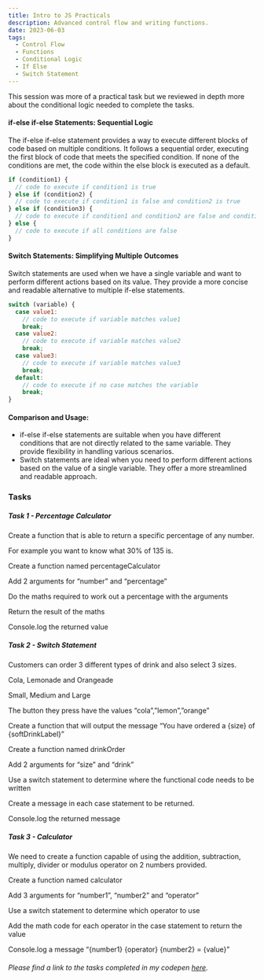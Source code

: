 ```yaml
---
title: Intro to JS Practicals 
description: Advanced control flow and writing functions.
date: 2023-06-03
tags:
  - Control Flow
  - Functions
  - Conditional Logic 
  - If Else 
  - Switch Statement
---
```


This session was more of a practical task but we reviewed in depth more about the conditional logic needed to complete the tasks. 

#### if-else if-else Statements: Sequential Logic
The if-else if-else statement provides a way to execute different blocks of code based on multiple conditions. It follows a sequential order, executing the first block of code that meets the specified condition. If none of the conditions are met, the code within the else block is executed as a default.

```javascript
if (condition1) {
  // code to execute if condition1 is true
} else if (condition2) {
  // code to execute if condition1 is false and condition2 is true
} else if (condition3) {
  // code to execute if condition1 and condition2 are false and condition3 is true
} else {
  // code to execute if all conditions are false
}
```

#### Switch Statements: Simplifying Multiple Outcomes
Switch statements are used when we have a single variable and want to perform different actions based on its value. They provide a more concise and readable alternative to multiple if-else statements.

```javascript
switch (variable) {
  case value1:
    // code to execute if variable matches value1
    break;
  case value2:
    // code to execute if variable matches value2
    break;
  case value3:
    // code to execute if variable matches value3
    break;
  default:
    // code to execute if no case matches the variable
    break;
}
```

#### Comparison and Usage:
- if-else if-else statements are suitable when you have different conditions that are not directly related to the same variable. They provide flexibility in handling various scenarios.
- Switch statements are ideal when you need to perform different actions based on the value of a single variable. They offer a more streamlined and readable approach.

### Tasks
##### Task 1 - Percentage Calculator


Create a function that is able to return a specific percentage of any number.

For example you want to know what 30% of 135 is.


Create a function named percentageCalculator

Add 2 arguments for “number” and “percentage”

Do the maths required to work out a percentage with the arguments

Return the result of the maths

Console.log the returned value

##### Task 2 - Switch Statement


Customers can order 3 different types of drink and also select 3 sizes.

Cola, Lemonade and  Orangeade

Small, Medium and Large

The button they press have the values “cola”,”lemon”,”orange”

Create a function that will output the message “You have ordered a {size} of {softDrinkLabel}”


Create a function named drinkOrder

Add 2 arguments for “size” and “drink”

Use a switch statement to determine where the functional code needs to be written

Create a message in each case statement to be returned.

Console.log the returned message


##### Task 3 - Calculator

We need to create a function capable of using the addition, subtraction, multiply, divider or modulus operator on 2 numbers provided.


Create a function named calculator

Add 3 arguments for “number1”, “number2” and “operator”

Use a switch statement to determine which operator to use

Add the math code for each operator in the case statement to return the value

Console.log a message “{number1} {operator} {number2} = {value}”

###### Please find a link to the tasks completed in my codepen <a href="https://codepen.io/C-siegel31/pen/bGmMQQV?editors=1012">here</a>.